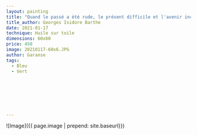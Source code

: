 ```yaml
---
layout: painting
title: "Quand le passé a été rude, le présent difficile et l'avenir incertain, à qui s'adresser ? Où tourner ses regards avec espoir, sinon vers le ciel ?"                      
title_author: Georges Isidore Barthe                                               
date: 2021-01-17 
technique: Huile sur toile 
dimensions: 60x60
price: 450
image: 20210117-60x6.JPG
author: Garanse
tags:
  - Bleu
  - Vert
  
  
  
  
  
  
  
---
```

![Image]({{ page.image | prepend: site.baseurl}})


